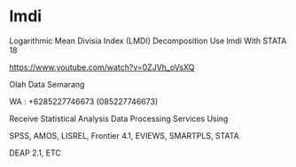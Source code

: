 # lmdi
Logarithmic Mean Divisia Index (LMDI) Decomposition Use lmdi With STATA 18

https://www.youtube.com/watch?v=0ZJVh_oVsXQ

Olah Data Semarang

WA : +6285227746673 (085227746673)

Receive Statistical Analysis Data Processing Services Using

SPSS, AMOS, LISREL, Frontier 4.1, EVIEWS, SMARTPLS, STATA

DEAP 2.1, ETC
